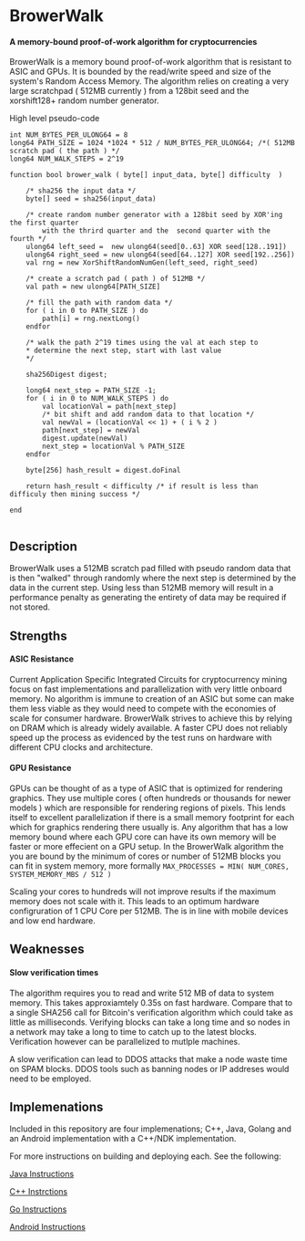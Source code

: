 # BrowerWalk
#### A memory-bound proof-of-work algorithm for cryptocurrencies

BrowerWalk is a memory bound proof-of-work algorithm that is resistant to ASIC and GPUs.  It is bounded by the read/write speed and size of the system's Random Access Memory.  The algorithm relies on creating a very large scratchpad ( 512MB currently ) from a 128bit seed and the xorshift128+ random number generator. 

High level pseudo-code

````
int NUM_BYTES_PER_ULONG64 = 8
long64 PATH_SIZE = 1024 *1024 * 512 / NUM_BYTES_PER_ULONG64; /*( 512MB scratch pad ( the path ) */
long64 NUM_WALK_STEPS = 2^19

function bool brower_walk ( byte[] input_data, byte[] difficulty  )

	/* sha256 the input data */
	byte[] seed = sha256(input_data)
	
	/* create random number generator with a 128bit seed by XOR'ing the first quarter 
	    with the thrird quarter and the  second quarter with the fourth */
	ulong64 left_seed =  new ulong64(seed[0..63] XOR seed[128..191])
	ulong64 right_seed = new ulong64(seed[64..127] XOR seed[192..256])
	val rng = new XorShiftRandomNumGen(left_seed, right_seed)
	
	/* create a scratch pad ( path ) of 512MB */
	val path = new ulong64[PATH_SIZE]
	
	/* fill the path with random data */
	for ( i in 0 to PATH_SIZE ) do
		path[i] = rng.nextLong()
	endfor
	
	/* walk the path 2^19 times using the val at each step to 
	* determine the next step, start with last value
	*/
	
	sha256Digest digest;
	
	long64 next_step = PATH_SIZE -1;
	for ( i in 0 to NUM_WALK_STEPS ) do
		val locationVal = path[next_step]
		/* bit shift and add random data to that location */
		val newVal = (locationVal << 1) + ( i % 2 )
		path[next_step] = newVal
		digest.update(newVal)
		next_step = locationVal % PATH_SIZE
	endfor
		
	byte[256] hash_result = digest.doFinal
	
	return hash_result < difficulty /* if result is less than difficuly then mining success */
	
end
		
````

## Description ##

BrowerWalk uses a 512MB scratch pad filled with pseudo random data that is then "walked" through randomly where the next step is determined by the data in the current step.  Using less than 512MB memory will result in a performance penalty as generating the entirety of data may be required if not stored. 

## Strengths ##


#### ASIC Resistance ####

Current Application Specific Integrated Circuits for cryptocurrency mining focus on fast implementations and parallelization with very little onboard memory.  No algorithm is immune to creation of an ASIC but some can make them less viable as they would need to compete with the economies of scale for consumer hardware.  BrowerWalk strives to achieve this by relying on DRAM which is already widely available.  A faster CPU does not reliably speed up the process as evidenced by the test runs on hardware with different CPU clocks and architecture.

#### GPU Resistance ####

GPUs can be thought of as a type of ASIC that is optimized for rendering graphics.  They use multiple cores ( often hundreds or thousands for newer models ) which are responsible for rendering regions of pixels.  This lends itself to excellent parallelization if there is a small memory footprint for each which for graphics rendering there usually is.  Any algorithm that has a low memory bound where each GPU core can have its own memory will be faster or more effecient on a GPU setup.  In the BrowerWalk algorithm the you are bound by the minimum of cores or number of 512MB blocks you can fit in system memory, more formally `MAX_PROCESSES = MIN( NUM_CORES, SYSTEM_MEMORY_MBS / 512 )`

Scaling your cores to hundreds will not improve results if the maximum memory does not scale with it.  This leads to an optimum hardware configruration of 1 CPU Core per 512MB.  The is in line with mobile devices and low end hardware.


## Weaknesses ##

#### Slow verification times

The algorithm requires you to read and write 512 MB of data to system memory.  This takes approxiamtely 0.35s on fast hardware.  Compare that to a single SHA256 call for Bitcoin's verification algorithm which could take as little as milliseconds.  Verifying blocks can take a long time and so nodes in a network may take a long to time to catch up to the latest blocks.  Verification however can be parallelized to mutlple machines.  

A slow verification can lead to DDOS attacks that make a node waste time on SPAM blocks.  DDOS tools such as banning nodes or IP addreses would need to be employed.


## Implemenations 

Included in this repository are four implemenations; C++, Java, Golang and an Android implementation with a C++/NDK implementation.  

For more instructions on building and deploying each.  See the following:

[Java Instructions](./JAVA_INSTRUCTIONS.md) 

[C++ Instrctions](./CPP_INSTRUCTIONS.md)

[Go Instructions](./GO_INTRUCTIONS.md)

[Android Instructions](./ANDROID_INSTRUCTIONS.md)




